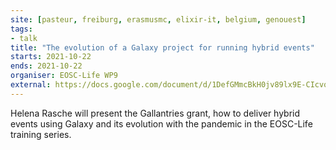 ```yaml
---
site: [pasteur, freiburg, erasmusmc, elixir-it, belgium, genouest]
tags:
- talk
title: "The evolution of a Galaxy project for running hybrid events"
starts: 2021-10-22
ends: 2021-10-22
organiser: EOSC-Life WP9
external: https://docs.google.com/document/d/1DefGMmcBkH0jv89lx9E-CIcvqvDJoT5cdjONKOP94bY/edit#heading=h.k4a1o3eqwsd4
---
```


Helena Rasche will present the Gallantries grant, how to deliver hybrid events using Galaxy and its evolution with the pandemic in the EOSC-Life training series.
